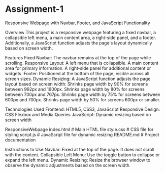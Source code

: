 # Assignment-1
Responsive Webpage with Navbar, Footer, and JavaScript Functionality

Overview
This project is a responsive webpage featuring a fixed navbar, a collapsible left menu, a main content area, a right-side panel, and a footer. Additionally, a JavaScript function adjusts the page's layout dynamically based on screen width.

Features
Fixed Navbar: The navbar remains at the top of the page while scrolling.
Responsive Layout:
A left menu that is collapsible.
A main content area for primary information.
A right-side panel for additional content or widgets.
Footer: Positioned at the bottom of the page, visible across all screen sizes.
Dynamic Resizing: A JavaScript function adjusts the page layout based on screen width:
Shrinks page width by 90% for screens between 992px and 1600px.
Shrinks page width by 80% for screens between 700px and 767px.
Shrinks page width by 75% for screens between 600px and 700px.
Shrinks page width by 50% for screens 600px or smaller.

Technologies Used
Frontend: HTML5, CSS3, JavaScript
Responsive Design: CSS Flexbox and Media Queries
JavaScript: Dynamic resizing based on screen width

ResponsiveWebpage
 index.html        # Main HTML file
 style.css         # CSS file for styling
 script.js         # JavaScript file for dynamic resizing
 README.md         # Project documentation

Instructions to Use
Navbar: Fixed at the top of the page. It does not scroll with the content.
Collapsible Left Menu:
Use the toggle button to collapse or expand the left menu.
Dynamic Resizing:
Resize the browser window to observe the dynamic adjustments based on the screen width.
